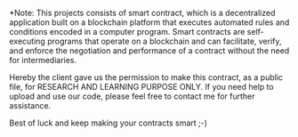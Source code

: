 *Note: This projects consists of smart contract, which is a decentralized application built on a blockchain platform that executes automated rules and conditions encoded in a computer program. Smart contracts are self-executing programs that operate on a blockchain and can facilitate, verify, and enforce the negotiation and performance of a contract without the need for intermediaries.

Hereby the client gave us the permission to make this contract, as a public file, for RESEARCH AND LEARNING PURPOSE ONLY. If you need help to upload and use our code, please feel free to contact me for further assistance. 


Best of luck and keep making your contracts smart ;-)







